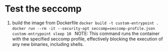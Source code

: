 

# Test the seccomp

1. build the image from Dockerfile 
```docker build -t custom-entrypoint .```
```docker run --rm -it --security-opt seccomp=seccomp-profile.json custom-entrypoint sleep 10 ```
NOTE: This command runs the container with the specified seccomp profile, effectively blocking the execution of any new binaries, including shells.